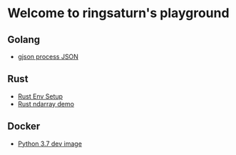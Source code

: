 <h1>Welcome to ringsaturn's playground</h1>

## Golang

- [gjson process JSON](golang/process-json)

## Rust

- [Rust Env Setup](/rust/README.md)
- [Rust ndarray demo](/rust/ndarray-demo/src/main.rs)

## Docker

- [Python 3.7 dev image](/docker/python-dev.dockerfile)
